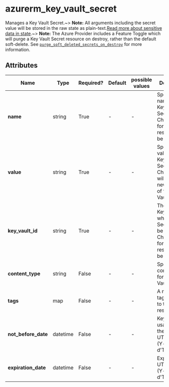 # azurerm_key_vault_secret

Manages a Key Vault Secret.~> **Note:** All arguments including the secret value will be stored in the raw state as plain-text.[Read more about sensitive data in state](/docs/state/sensitive-data.html).~> **Note:** The Azure Provider includes a Feature Toggle which will purge a Key Vault Secret resource on destroy, rather than the default soft-delete. See [`purge_soft_deleted_secrets_on_destroy`](https://registry.terraform.io/providers/hashicorp/azurerm/latest/docs/guides/features-block#purge_soft_deleted_secrets_on_destroy) for more information.

## Attributes

| Name | Type | Required? | Default  | possible values | Description |
| ---- | ---- | --------- | -------- | ----------- | ----------- |
| **name** | string | True | -  |  -  | Specifies the name of the Key Vault Secret. Changing this forces a new resource to be created. | 
| **value** | string | True | -  |  -  | Specifies the value of the Key Vault Secret. Changing this will create a new version of the Key Vault Secret. | 
| **key_vault_id** | string | True | -  |  -  | The ID of the Key Vault where the Secret should be created. Changing this forces a new resource to be created. | 
| **content_type** | string | False | -  |  -  | Specifies the content type for the Key Vault Secret. | 
| **tags** | map | False | -  |  -  | A mapping of tags to assign to the resource. | 
| **not_before_date** | datetime | False | -  |  -  | Key not usable before the provided UTC datetime (Y-m-d'T'H:M:S'Z'). | 
| **expiration_date** | datetime | False | -  |  -  | Expiration UTC datetime (Y-m-d'T'H:M:S'Z'). | 

